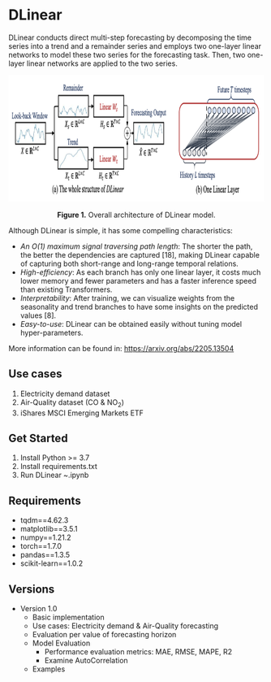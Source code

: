 # DLinear

DLinear conducts direct multi-step forecasting by decomposing the time series into a trend and a remainder series and employs two one-layer linear networks to model these two series for the forecasting task. Then, two one-layer linear networks are applied to the two series.

<p align="center">
<img src=".\utils\pic\DLinear.png" height = "250" alt="" align=center />
<br><br>
<b>Figure 1.</b> Overall architecture of DLinear model.
</p>


Although DLinear is simple, it has some compelling characteristics:

- *An $O(1)$ maximum signal traversing path length*: The shorter the path, the better the dependencies are captured [18], making DLinear capable of capturing both short-range and long-range temporal relations.
- *High-efficiency*: As each branch has only one linear layer, it costs much lower memory and fewer parameters and has a faster inference speed than existing Transformers.
- *Interpretability*: After training, we can visualize weights from the seasonality and trend branches to have some insights on the predicted values [8].
- *Easy-to-use*: DLinear can be obtained easily without tuning model hyper-parameters.

More information can be found in: https://arxiv.org/abs/2205.13504


## Use cases

1. Electricity demand dataset
2. Air-Quality dataset (CO & NO$_2$)
3. iShares MSCI Emerging Markets ETF

## Get Started
1. Install Python >= 3.7
2. Install requirements.txt
3. Run DLinear  ~.ipynb

## Requirements
- tqdm==4.62.3
- matplotlib==3.5.1
- numpy==1.21.2
- torch==1.7.0
- pandas==1.3.5
- scikit-learn==1.0.2


## Versions
- Version 1.0
  - Basic implementation
  - Use cases: Electricity demand & Air-Quality forecasting
  - Evaluation per value of forecasting horizon
  - Model Evaluation
    - Performance evaluation metrics: MAE, RMSE, MAPE, R2
    - Examine AutoCorrelation 
  - Examples 
